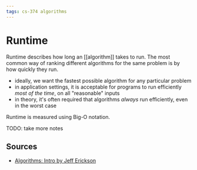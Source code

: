 ```yaml
---
tags: cs-374 algorithms
---
```


# Runtime

Runtime describes how long an [[algorithm]] takes to run. The most common way of ranking different algorithms for the same problem is by how quickly they run.

- ideally, we want the fastest possible algorithm for any particular problem
- in application settings, it is acceptable for programs to run efficiently _most of the time_, on all "reasonable" inputs
- in theory, it's often required that algorithms _always_ run efficiently, even in the worst case

Runtime is measured using Big-O notation.

TODO: take more notes

## Sources

- [Algorithms: Intro by Jeff Erickson](https://jeffe.cs.illinois.edu/teaching/algorithms/book/00-intro.pdf)
